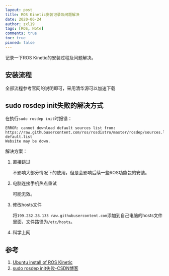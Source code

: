 ```yaml
---
layout: post
title: ROS Kinetic安装记录及问题解决
date: 2020-06-24
author: zxl19
tags: [ROS, Note]
comments: true
toc: true
pinned: false
---
```


记录一下ROS Kinetic的安装过程及问题解决。

<!-- more -->

## 安装流程

全部流程参考官网的说明即可，采用清华源可以加速下载

## sudo rosdep init失败的解决方式

在执行`sudo rosdep init`时报错：

```shell
ERROR: cannot download default sources list from:
https://raw.githubusercontent.com/ros/rosdistro/master/rosdep/sources.list.d/20-default.list
Website may be down.
```

解决方案：

1. 直接跳过

    不影响大部分情况下的使用，但是会影响后续一些ROS功能包的安装。

2. 电脑连接手机热点重试

    可能无效。

3. 修改hosts文件

    将`199.232.28.133 raw.githubusercontent.com`添加到自己电脑的hosts文件里面，文件路径为`/etc/hosts`。

4. 科学上网

## 参考

1. [Ubuntu install of ROS Kinetic](http://wiki.ros.org/kinetic/Installation/Ubuntu)
2. [sudo rosdep init失败-CSDN博客](https://blog.csdn.net/Bryantaoli/article/details/104730474/)

